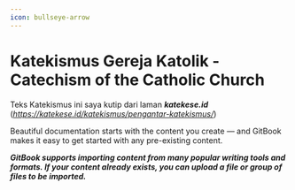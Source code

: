 ```yaml
---
icon: bullseye-arrow
---
```


# Katekismus Gereja Katolik - Catechism of the Catholic Church

Teks Katekismus ini saya kutip dari laman _**katekese.id**_ (_https://katekese.id/katekismus/pengantar-katekismus/_)

Beautiful documentation starts with the content you create — and GitBook makes it easy to get started with any pre-existing content.

_**GitBook supports importing content from many popular writing tools and formats. If your content already exists, you can upload a file or group of files to be imported.**_

<div data-full-width="false"><figure><img src="https://images.unsplash.com/photo-1633963792796-8e35bb51675a?crop=entropy&#x26;cs=srgb&#x26;fm=jpg&#x26;ixid=M3wxOTcwMjR8MHwxfHNlYXJjaHwxfHxjYXRlY2hpc218ZW58MHx8fHwxNzQ5NTMyODU3fDA&#x26;ixlib=rb-4.1.0&#x26;q=85" alt=""><figcaption></figcaption></figure></div>
